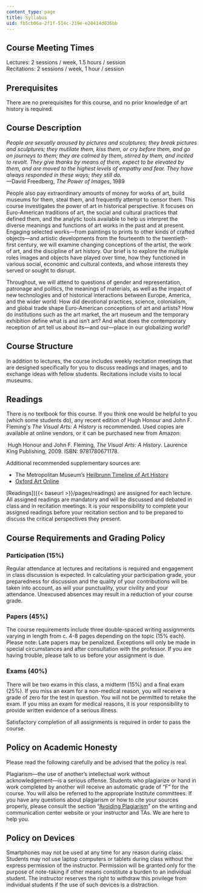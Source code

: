 ```yaml
---
content_type: page
title: Syllabus
uid: fb5cb06a-2f1f-514c-219e-e20414d036bb
---
```


Course Meeting Times
--------------------

Lectures: 2 sessions / week, 1.5 hours / session  
Recitations: 2 sessions / week, 1 hour / session

Prerequisites
-------------

There are no prerequisites for this course, and no prior knowledge of art history is required.

Course Description
------------------

_People are sexually aroused by pictures and sculptures; they break pictures and sculptures; they mutilate them, kiss them, or cry before them, and go on journeys to them; they are calmed by them, stirred by them, and incited to revolt. They give thanks by means of them, expect to be elevated by them, and are moved to the highest levels of empathy and fear. They have always responded in these ways; they still do._  
—David Freedberg, _The Power of Images_, 1989

People also pay extraordinary amounts of money for works of art, build museums for them, steal them, and frequently attempt to censor them. This course investigates the power of art in historical perspective. It focuses on Euro-American traditions of art, the social and cultural practices that defined them, and the analytic tools available to help us interpret the diverse meanings and functions of art works in the past and at present. Engaging selected works—from paintings to prints to other kinds of crafted objects—and artistic developments from the fourteenth to the twentieth-first century, we will examine changing conceptions of the artist, the work of art, and the discipline of art history. Our brief is to explore the multiple roles images and objects have played over time, how they functioned in various social, economic and cultural contexts, and whose interests they served or sought to disrupt.

Throughout, we will attend to questions of gender and representation, patronage and politics, the meanings of materials, as well as the impact of new technologies and of historical interactions between Europe, America, and the wider world: How did devotional practices, science, colonialism, and global trade shape Euro-American conceptions of art and artists? How do institutions such as the art market, the art museum and the temporary exhibition define what is and isn’t art? And what does the contemporary reception of art tell us about its—and our—place in our globalizing world?

Course Structure
----------------

In addition to lectures, the course includes weekly recitation meetings that are designed specifically for you to discuss readings and images, and to exchange ideas with fellow students. Recitations include visits to local museums.

Readings
--------

There is no textbook for this course. If you think one would be helpful to you (which some students do), any recent edition of Hugh Honour and John F. Fleming's _The Visual Arts: A History_ is recommended. Used copies are available at online vendors, or it can be purchased new from Amazon:

 Hugh Honour and John F. Fleming, _The Visual Arts: A History_. Laurence King Publishing, 2009. ISBN: 9781780671178.

Additional recommended supplementary sources are:

*   The Metropolitan Museum’s [Heilbrunn Timeline of Art History](https://www.metmuseum.org/toah/)
*   [Oxford Art Online](http://www.oxfordartonline.com) 

[Readings]({{< baseurl >}}/pages/readings) are assigned for each lecture. All assigned readings are mandatory and will be discussed and debated in class and in recitation meetings. It is your responsibility to complete your assigned readings before your recitation section and to be prepared to discuss the critical perspectives they present.

Course Requirements and Grading Policy
--------------------------------------

### Participation (15%)

Regular attendance at lectures and recitations is required and engagement in class discussion is expected. In calculating your participation grade, your preparedness for discussion and the quality of your contributions will be taken into account, as will your punctuality, your civility and your attendance. Unexcused absences may result in a reduction of your course grade.

### Papers (45%)

The course requirements include three double-spaced writing assignments varying in length from c. 4-8 pages depending on the topic (15% each). Please note: Late papers may be penalized. Exceptions will only be made in special circumstances and after consultation with the professor. If you are having trouble, please talk to us before your assignment is due.

### Exams (40%)

There will be two exams in this class, a midterm (15%) and a final exam (25%). If you miss an exam for a non-medical reason, you will receive a grade of zero for the test in question. You will not be permitted to retake the exam. If you miss an exam for medical reasons, it is your responsibility to provide written evidence of a serious illness.  
  
Satisfactory completion of all assignments is required in order to pass the course.

Policy on Academic Honesty
--------------------------

Please read the following carefully and be advised that the policy is real.

Plagiarism—the use of another’s intellectual work without acknowledgement—is a serious offense. Students who plagiarize or hand in work completed by another will receive an automatic grade of “F” for the course. You will also be referred to the appropriate Institute committees. If you have any questions about plagiarism or how to cite your sources properly, please consult the section “[Avoiding Plagiarism](http://writing.mit.edu/wcc/avoidingplagiarism)” on the writing and communication center website or your instructor and TAs. We are here to help you.

Policy on Devices
-----------------

Smartphones may not be used at any time for any reason during class. Students may not use laptop computers or tablets during class without the express permission of the instructor. Permission will be granted only for the purpose of note-taking if other means constitute a burden to an individual student. The instructor reserves the right to withdraw this privilege from individual students if the use of such devices is a distraction.